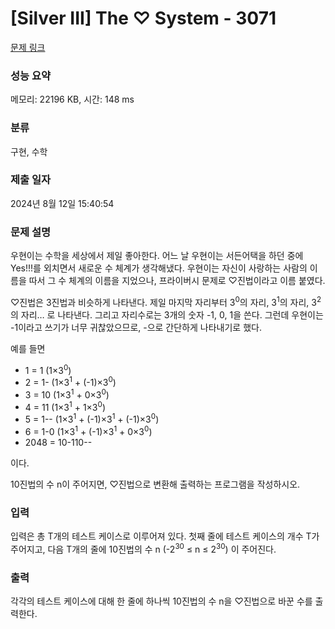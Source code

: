 # [Silver III] The ♡ System - 3071 

[문제 링크](https://www.acmicpc.net/problem/3071) 

### 성능 요약

메모리: 22196 KB, 시간: 148 ms

### 분류

구현, 수학

### 제출 일자

2024년 8월 12일 15:40:54

### 문제 설명

<p>우현이는 수학을 세상에서 제일 좋아한다. 어느 날 우현이는 서든어택을 하던 중에 Yes!!!를 외치면서 새로운 수 체계가 생각해냈다. 우현이는 자신이 사랑하는 사람의 이름을 따서 그 수 체계의 이름을 지었으나, 프라이버시 문제로 ♡진법이라고 이름 붙였다.</p>

<p>♡진법은 3진법과 비슷하게 나타낸다. 제일 마지막 자리부터 3<sup>0</sup>의 자리, 3<sup>1</sup>의 자리, 3<sup>2</sup>의 자리… 로 나타낸다. 그리고 자리수로는 3개의 숫자 -1, 0, 1을 쓴다. 그런데 우현이는 -1이라고 쓰기가 너무 귀찮았으므로, -으로 간단하게 나타내기로 했다.</p>

<p>예를 들면</p>

<ul>
	<li>1 = 1     (1×3<sup>0</sup>)</li>
	<li>2 = 1-    (1×3<sup>1</sup> + (-1)×3<sup>0</sup>)</li>
	<li>3 = 10    (1×3<sup>1</sup> + 0×3<sup>0</sup>)</li>
	<li>4 = 11    (1×3<sup>1</sup> + 1×3<sup>0</sup>)</li>
	<li>5 = 1--   (1×3<sup>1</sup> + (-1)×3<sup>1</sup> + (-1)×3<sup>0</sup>)</li>
	<li>6 = 1-0   (1×3<sup>1</sup> + (-1)×3<sup>1</sup> + 0×3<sup>0</sup>)</li>
	<li>2048 = 10-110--</li>
</ul>

<p>이다.</p>

<p>10진법의 수 n이 주어지면, ♡진법으로 변환해 출력하는 프로그램을 작성하시오.</p>

### 입력 

 <p>입력은 총 T개의 테스트 케이스로 이루어져 있다. 첫째 줄에 테스트 케이스의 개수 T가 주어지고, 다음 T개의 줄에 10진법의 수 n (-2<sup>30</sup> ≤ n ≤ 2<sup>30</sup>) 이 주어진다.</p>

### 출력 

 <p>각각의 테스트 케이스에 대해 한 줄에 하나씩 10진법의 수 n을 ♡진법으로 바꾼 수를 출력한다.</p>

